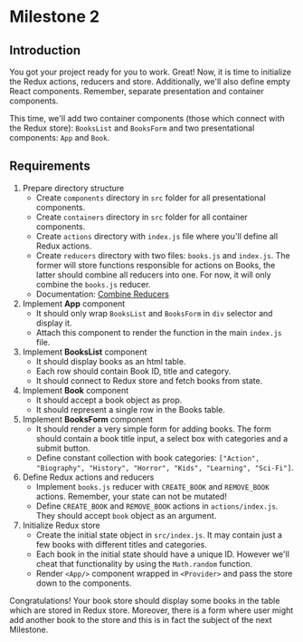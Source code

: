 # Milestone 2

## Introduction
You got your project ready for you to work. Great! Now, it is time to initialize the Redux actions, reducers and store.
Additionally, we'll also define empty React components. Remember, separate presentation and container components.

This time, we'll add two container components (those which connect with the Redux store): `BooksList` and `BooksForm`
and two presentational components: `App` and `Book`.

## Requirements

1. Prepare directory structure
    - Create `components` directory in `src` folder for all presentational components.
    - Create `containers` directory in `src` folder for all container components.
    - Create `actions` directory with `index.js` file where you'll define all Redux actions.
    - Create `reducers` directory with two files: `books.js` and `index.js`. The former will store functions responsible for
     actions on Books, the latter should combine all reducers into one. For now, it will only combine the `books.js` reducer.
    - Documentation: [Combine Reducers](https://redux.js.org/recipes/structuring-reducers/using-combinereducers)
2. Implement **App** component
    - It should only wrap `BooksList` and `BooksForm` in `div` selector and display it.
    - Attach this component to render the function in the main `index.js` file.
3. Implement **BooksList** component
    - It should display books as an html table.
    - Each row should contain Book ID, title and category.
    - It should connect to Redux store and fetch books from state.
4. Implement **Book** component
    - It should accept a book object as prop.
    - It should represent a single row in the Books table.
5. Implement **BooksForm** component
    - It should render a very simple form for adding books. The form should contain a book title input, a select box with categories and a submit button.
    - Define constant collection with book categories: `["Action", "Biography", "History", "Horror", "Kids", "Learning", "Sci-Fi"]`.
6. Define Redux actions and reducers
    - Implement `books.js` reducer with `CREATE_BOOK` and `REMOVE_BOOK` actions. Remember, your state can not be mutated!
    - Define `CREATE_BOOK` and `REMOVE_BOOK` actions in `actions/index.js`. They should accept `book` object as an argument.
7. Initialize Redux store
    - Create the initial state object in `src/index.js`. It may contain just a few books with different titles and categories.
    - Each book in the initial state should have a unique ID. However we'll cheat that functionality by using the `Math.random` function.
    - Render `<App/>` component wrapped in `<Provider>` and pass the store down to the components.


Congratulations! Your book store should display some books in the table which are stored in Redux store. Moreover, there is a
form where user might add another book to the store and this is in fact the subject of the next Milestone.

